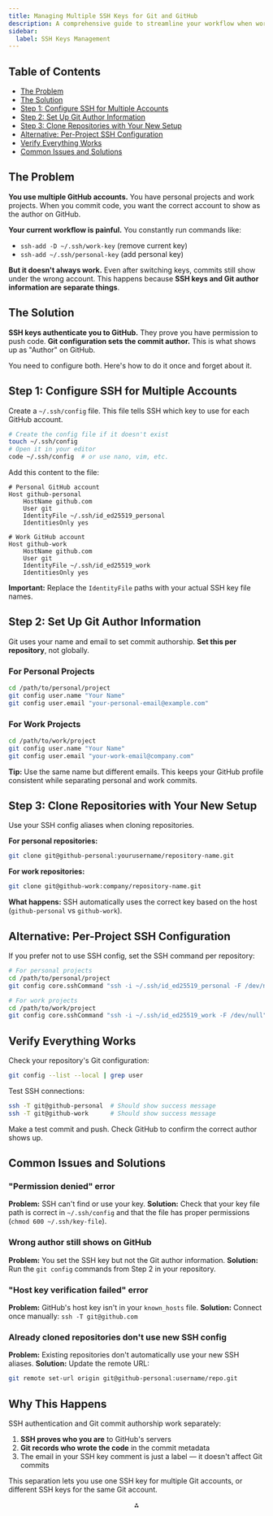 ```yaml
---
title: Managing Multiple SSH Keys for Git and GitHub
description: A comprehensive guide to streamline your workflow when working with multiple GitHub accounts and SSH keys.
sidebar:
  label: SSH Keys Management
---
```


## Table of Contents

- [The Problem](#the-problem)
- [The Solution](#the-solution)
- [Step 1: Configure SSH for Multiple Accounts](#step-1-configure-ssh-for-multiple-accounts)
- [Step 2: Set Up Git Author Information](#step-2-set-up-git-author-information)
- [Step 3: Clone Repositories with Your New Setup](#step-3-clone-repositories-with-your-new-setup)
- [Alternative: Per-Project SSH Configuration](#alternative-per-project-ssh-configuration)
- [Verify Everything Works](#verify-everything-works)
- [Common Issues and Solutions](#common-issues-and-solutions)

## The Problem

**You use multiple GitHub accounts.** You have personal projects and work projects. When you commit code, you want the correct account to show as the author on GitHub.

**Your current workflow is painful.** You constantly run commands like:

- `ssh-add -D ~/.ssh/work-key` (remove current key)
- `ssh-add ~/.ssh/personal-key` (add personal key)

**But it doesn't always work.** Even after switching keys, commits still show under the wrong account. This happens because **SSH keys and Git author information are separate things**.

## The Solution

**SSH keys authenticate you to GitHub.** They prove you have permission to push code.
**Git configuration sets the commit author.** This is what shows up as "Author" on GitHub.

You need to configure both. Here's how to do it once and forget about it.

## Step 1: Configure SSH for Multiple Accounts

Create a `~/.ssh/config` file. This file tells SSH which key to use for each GitHub account.

```bash
# Create the config file if it doesn't exist
touch ~/.ssh/config
# Open it in your editor
code ~/.ssh/config  # or use nano, vim, etc.
```

Add this content to the file:

```
# Personal GitHub account
Host github-personal
    HostName github.com
    User git
    IdentityFile ~/.ssh/id_ed25519_personal
    IdentitiesOnly yes

# Work GitHub account
Host github-work
    HostName github.com
    User git
    IdentityFile ~/.ssh/id_ed25519_work
    IdentitiesOnly yes
```

**Important:** Replace the `IdentityFile` paths with your actual SSH key file names.

## Step 2: Set Up Git Author Information

Git uses your name and email to set commit authorship. **Set this per repository**, not globally.

### For Personal Projects

```bash
cd /path/to/personal/project
git config user.name "Your Name"
git config user.email "your-personal-email@example.com"
```

### For Work Projects

```bash
cd /path/to/work/project
git config user.name "Your Name"
git config user.email "your-work-email@company.com"
```

**Tip:** Use the same name but different emails. This keeps your GitHub profile consistent while separating personal and work commits.

## Step 3: Clone Repositories with Your New Setup

Use your SSH config aliases when cloning repositories.

**For personal repositories:**

```bash
git clone git@github-personal:yourusername/repository-name.git
```

**For work repositories:**

```bash
git clone git@github-work:company/repository-name.git
```

**What happens:** SSH automatically uses the correct key based on the host (`github-personal` vs `github-work`).

## Alternative: Per-Project SSH Configuration

If you prefer not to use SSH config, set the SSH command per repository:

```bash
# For personal projects
cd /path/to/personal/project
git config core.sshCommand "ssh -i ~/.ssh/id_ed25519_personal -F /dev/null"

# For work projects
cd /path/to/work/project
git config core.sshCommand "ssh -i ~/.ssh/id_ed25519_work -F /dev/null"
```

## Verify Everything Works

Check your repository's Git configuration:

```bash
git config --list --local | grep user
```

Test SSH connections:

```bash
ssh -T git@github-personal  # Should show success message
ssh -T git@github-work      # Should show success message
```

Make a test commit and push. Check GitHub to confirm the correct author shows up.

## Common Issues and Solutions

### "Permission denied" error

**Problem:** SSH can't find or use your key.
**Solution:** Check that your key file path is correct in `~/.ssh/config` and that the file has proper permissions (`chmod 600 ~/.ssh/key-file`).

### Wrong author still shows on GitHub

**Problem:** You set the SSH key but not the Git author information.
**Solution:** Run the `git config` commands from Step 2 in your repository.

### "Host key verification failed" error

**Problem:** GitHub's host key isn't in your `known_hosts` file.
**Solution:** Connect once manually: `ssh -T git@github.com`

### Already cloned repositories don't use new SSH config

**Problem:** Existing repositories don't automatically use your new SSH aliases.
**Solution:** Update the remote URL:

```bash
git remote set-url origin git@github-personal:username/repo.git
```

## Why This Happens

SSH authentication and Git commit authorship work separately:

1. **SSH proves who you are** to GitHub's servers
2. **Git records who wrote the code** in the commit metadata
3. The email in your SSH key comment is just a label — it doesn't affect Git commits

This separation lets you use one SSH key for multiple Git accounts, or different SSH keys for the same Git account.

<div style="text-align: center">⁂</div>

[^1]: https://stackoverflow.com/questions/69508635/why-doesnt-changing-my-ssh-key-make-the-correct-author-be-shown-for-my-commits
[^2]: https://www.codeconcisely.com/posts/switching-ssh-keys-between-git-projects/
[^3]: https://infotechys.com/multiple-ssh-keys-for-github/
[^4]: https://stackoverflow.com/questions/29023532/how-do-i-use-multiple-ssh-keys-on-github
[^5]: https://vanthanhtran245.github.io/use-multiple-ssh-key-for-different-git-accounts/
[^6]: https://gist.github.com/jexchan/2351996
[^7]: https://www.polpiella.dev/handling-multiple-git-ssh-keys
[^8]: https://gist.github.com/inakiarroyo/c3748b514e18cc85193ef545f03513c8
[^9]: https://docs.github.com/en/authentication/connecting-to-github-with-ssh/managing-deploy-keys
[^10]: https://www.endpointdev.com/blog/2013/12/managing-multiple-hosts-and-ssh/
